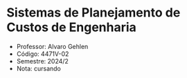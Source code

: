 # Sistemas de Planejamento de Custos de Engenharia

-  Professor: Alvaro Gehlen
-  Código: 4471V-02
-  Semestre: 2024/2
-  Nota: cursando

